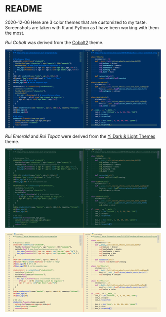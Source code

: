 # README

2020-12-06 Here are 3 color themes that are customized to my taste. Screenshots are taken with R and Python as I have been working with them the most.

*Rui Cobalt* was derived from the [Cobalt2](https://github.com/wesbos/cobalt2-vscode) theme.

![RuiCobalt](./doc/RuiCobalt.png)

*Rui Emerald* and *Rui Topaz* were derived from the [Yi Dark & Light Themes](https://github.com/wangweixuan/yithemes) theme.

![RuiEmerald](./doc/RuiEmerald.png)

![RuiTopaz](./doc/RuiTopaz.png)


